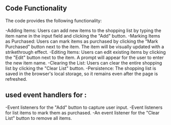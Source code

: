 ## Code Functionality
The code provides the following functionality:

-Adding Items: Users can add new items to the shopping list by typing the item name in the input field and clicking the "Add" button.
-Marking Items as Purchased: Users can mark items as purchased by clicking the "Mark Purchased" button next to the item. The item will be visually updated with a strikethrough effect.
-Editing Items: Users can edit existing items by clicking the "Edit" button next to the item. A prompt will appear for the user to enter the new item name.
-Clearing the List: Users can clear the entire shopping list by clicking the "Clear List" button.
-Persistence: The shopping list is saved in the browser's local storage, so it remains even after the page is refreshed.
## used event handlers for :
-Event listeners for the "Add" button to capture user input.
-Event listeners for list items to mark them as purchased.
-An event listener for the "Clear List" button to remove all items.
